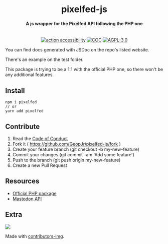 <h1 align="center">pixelfed-js</h1>
<h4 align="center">A js wrapper for the Pixelfed API following the PHP one</h4>
<p align="center">
  <br />
    <a href="https://github.com/marketplace/actions/action-accessibility"><img src="https://img.shields.io/badge/ACTION-ACCESSIBILITY-396baf.svg?style=for-the-badge&labelColor=f8eae3" alt="action accessibility" /></a>
    <a href="https://github.com/GeopJr/pixelfed-js/blob/main/CODE_OF_CONDUCT.md"><img src="https://img.shields.io/badge/Contributor%20Covenant-v2.0%20adopted-ff69b4.svg?style=for-the-badge&labelColor=f8eae3" alt="COC" /></a>
    <a href="https://github.com/GeopJr/pixelfed-js/blob/main/LICENSE"><img src="https://img.shields.io/badge/LICENSE-AGPL--3.0-000000.svg?style=for-the-badge&labelColor=f8eae3" alt="AGPL-3.0" /></a>
</p>

You can find docs generated with JSDoc on the repo's listed website.

There's an example on the test folder.

This package is trying to be a 1:1 with the official PHP one, so there won't be any additional features.

## Install

```
npm i pixelfed
// or
yarn add pixelfed
```

## Contribute

1. Read the [Code of Conduct](https://github.com/GeopJr/pixelfed-js/blob/main/CODE_OF_CONDUCT.md)
2. Fork it ( https://github.com/GeopJr/pixelfed-js/fork )
3. Create your feature branch (git checkout -b my-new-feature)
4. Commit your changes (git commit -am 'Add some feature')
5. Push to the branch (git push origin my-new-feature)
6. Create a new Pull Request

## Resources

- [Official PHP package](https://github.com/dansup/pixelfed-php)
- [Mastodon API](https://docs.joinmastodon.org/methods/apps/)

## Extra

<a href="https://github.com/GeopJr/pixelfed-js/graphs/contributors">
  <img src="https://contrib.rocks/image?repo=GeopJr/pixelfed-js" />
</a>

Made with [contributors-img](https://contrib.rocks).
